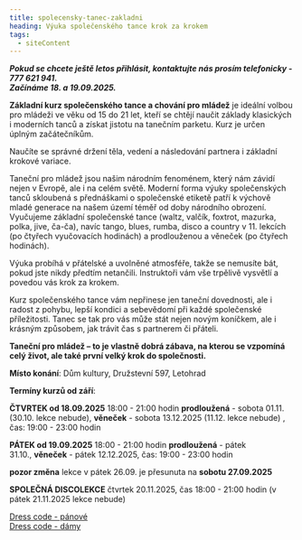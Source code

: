 ```yaml
---
title: spolecensky-tanec-zakladni
heading: Výuka společenského tance krok za krokem
tags:
  - siteContent
---
```

***Pokud se chcete ještě letos přihlásit, kontaktujte nás prosím telefonicky - 777 621 941.***\
***Začínáme 18. a 19.09.2025.***

**Základní kurz společenského tance a chování pro mládež** je ideální volbou pro mládeži ve věku od 15 do 21 let, kteří se chtějí naučit základy klasických i moderních tanců a získat jistotu na tanečním parketu. Kurz je určen úplným začátečníkům.

Naučíte se správné držení těla, vedení a následování partnera i základní krokové variace. 

Taneční pro mládež jsou našim národním fenoménem, který nám závidí nejen v Evropě, ale i na celém světě. Moderní forma výuky společenských tanců skloubená s přednáškami o společenské etiketě patří k výchově mladé generace na našem území téměř od doby národního obrození. Vyučujeme základní společenské tance (waltz, valčík, foxtrot, mazurka, polka, jive, ča-ča), navíc tango, blues, rumba, disco a country v 11. lekcích (po čtyřech vyučovacích hodinách) a prodlouženou a věneček (po čtyřech hodinách).

Výuka probíhá v přátelské a uvolněné atmosféře, takže se nemusíte bát, pokud jste nikdy předtím netančili. Instruktoři vám vše trpělivě vysvětlí a povedou vás krok za krokem.

Kurz společenského tance vám nepřinese jen taneční dovednosti, ale i radost z pohybu, lepší kondici a sebevědomí při každé společenské příležitosti. Tanec se tak pro vás může stát nejen novým koníčkem, ale i krásným způsobem, jak trávit čas s partnerem či přáteli.

**Taneční pro mládež – to je vlastně dobrá zábava, na kterou se vzpomíná celý život, ale také první velký krok do společnosti.**

**Místo konání**: Dům kultury, Družstevní 597, Letohrad

**Termíny kurzů od září**:

**ČTVRTEK od 18.09.2025** 18:00 - 21:00 hodin
**prodloužená** - sobota 01.11. (30.10. lekce nebude), **věneček** - sobota 13.12.2025 (11.12. lekce nebude) , čas: 19:00 - 23:00 hodin

**PÁTEK od 19.09.2025** 18:00 - 21:00 hodin
**prodloužená** - pátek 31.10., **věneček** - pátek 12.12.2025, čas: 19:00 - 23:00 hodin

**pozor změna** lekce v pátek 26.09. je přesunuta na **sobotu 27.09.2025**

**SPOLEČNÁ DISCOLEKCE** čtvrtek 20.11.2025, čas 18:00 - 21:00 hodin (v pátek 21.11.2025 lekce nebude)

[Dress code - pánové](https://www.tanecnistudioka.cz/blog/dress-code-panove/)\
[Dress code - dámy](https://www.tanecnistudioka.cz/blog/dress-code-damy/)
